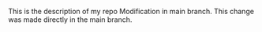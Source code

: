 This is the description of my repo
Modification in main branch.
This change was made directly in the main branch.
